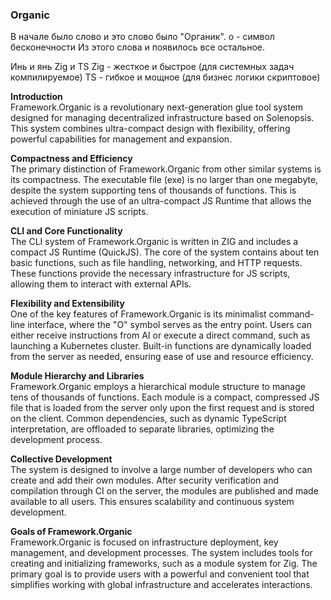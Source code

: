 ###  Organic

В начале было слово и это слово было "Органик". 
o - символ бесконечности 
Из этого слова и появилось все остальное. 


Инь и янь 
Zig и TS
Zig - жесткое и быстрое (для системных задач компилируемое)
TS - гибкое и мощное (для бизнес логики скриптовое)

**Introduction**  
Framework.Organic is a revolutionary next-generation glue tool system designed for managing decentralized infrastructure based on Solenopsis. This system combines ultra-compact design with flexibility, offering powerful capabilities for management and expansion.

**Compactness and Efficiency**  
The primary distinction of Framework.Organic from other similar systems is its compactness. The executable file (exe) is no larger than one megabyte, despite the system supporting tens of thousands of functions. This is achieved through the use of an ultra-compact JS Runtime that allows the execution of miniature JS scripts.

**CLI and Core Functionality**  
The CLI system of Framework.Organic is written in ZIG and includes a compact JS Runtime (QuickJS). The core of the system contains about ten basic functions, such as file handling, networking, and HTTP requests. These functions provide the necessary infrastructure for JS scripts, allowing them to interact with external APIs.

**Flexibility and Extensibility**  
One of the key features of Framework.Organic is its minimalist command-line interface, where the "O" symbol serves as the entry point. Users can either receive instructions from AI or execute a direct command, such as launching a Kubernetes cluster. Built-in functions are dynamically loaded from the server as needed, ensuring ease of use and resource efficiency.

**Module Hierarchy and Libraries**  
Framework.Organic employs a hierarchical module structure to manage tens of thousands of functions. Each module is a compact, compressed JS file that is loaded from the server only upon the first request and is stored on the client. Common dependencies, such as dynamic TypeScript interpretation, are offloaded to separate libraries, optimizing the development process.

**Collective Development**  
The system is designed to involve a large number of developers who can create and add their own modules. After security verification and compilation through CI on the server, the modules are published and made available to all users. This ensures scalability and continuous system development.

**Goals of Framework.Organic**  
Framework.Organic is focused on infrastructure deployment, key management, and development processes. The system includes tools for creating and initializing frameworks, such as a module system for Zig. The primary goal is to provide users with a powerful and convenient tool that simplifies working with global infrastructure and accelerates interactions.
